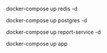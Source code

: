 docker-compose up redis -d

docker-compose up postgres -d

docker-compose up report-service -d

docker-compose up app 